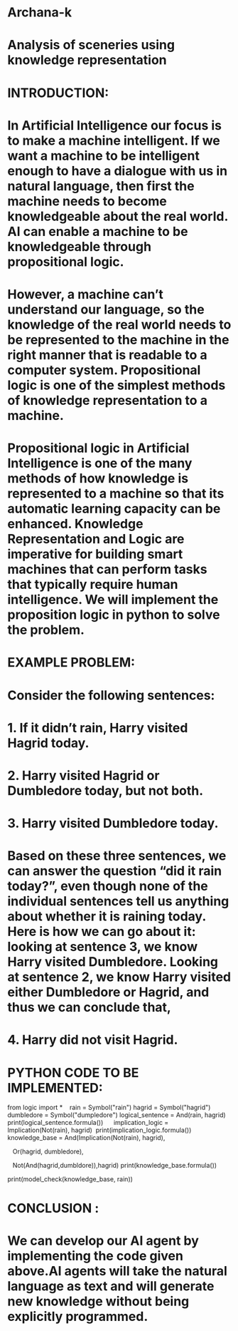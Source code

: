 # Archana-k
# Analysis of sceneries using knowledge representation 
# INTRODUCTION:
# In Artificial Intelligence our focus is to make a machine intelligent. If we want a machine to be intelligent enough to have a dialogue with us in natural language, then first the machine needs to become knowledgeable about the real world. AI can enable a machine to be knowledgeable through propositional logic.
# However, a machine can’t understand our language, so the knowledge of the real world needs to be represented to the machine in the right manner that is readable to a computer system. Propositional logic is one of the simplest methods of knowledge representation to a machine.
# Propositional logic in Artificial Intelligence is one of the many methods of how knowledge is represented to a machine so that its automatic learning capacity can be enhanced. Knowledge Representation and Logic are imperative for building smart machines that can perform tasks that typically require human intelligence. We will implement the proposition logic in python to solve the problem.

# EXAMPLE PROBLEM:
# Consider the following sentences:
# 1. If it didn’t rain, Harry visited Hagrid today.
# 2. Harry visited Hagrid or Dumbledore today, but not both.
# 3. Harry visited Dumbledore today.

# Based on these three sentences, we can answer the question “did it rain today?”, even though none of the individual sentences tell us anything about whether it is raining today. Here is how we can go about it: looking at sentence 3, we know Harry visited Dumbledore. Looking at sentence 2, we know Harry visited either Dumbledore or Hagrid, and thus we can conclude that,
# 4. Harry did not visit Hagrid.

# PYTHON CODE TO BE IMPLEMENTED:
from logic import *   
rain = Symbol("rain")
hagrid = Symbol("hagrid")  
dumbledore = Symbol("dumpledore")
logical_sentence = And(rain, hagrid) 
print(logical_sentence.formula())     
implication_logic = Implication(Not(rain), hagrid) 
print(implication_logic.formula())
knowledge_base = And(Implication(Not(rain), hagrid),

   Or(hagrid, dumbledore),

   Not(And(hagrid,dumbldore)),hagrid)
print(knowledge_base.formula())

print(model_check(knowledge_base, rain))
 
# CONCLUSION  :
# We can develop our AI agent by implementing the code given above.AI agents will take the natural language as text and will generate new knowledge without being explicitly programmed.  
